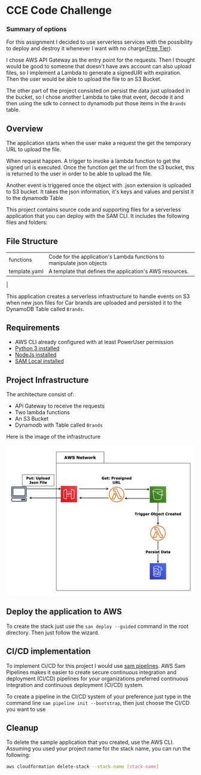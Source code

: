 # CCE Code Challenge
### Summary of options

For this assignment I decided to use serverless services with the possibility to deploy and destroy it whenever I want with no charge([Free Tier](https://aws.amazon.com/free/)).

I chose AWS API Gateway as the entry point for the requests. Then I thought would be good to someone that doesn't have aws account can also upload files, so I implement a Lambda to generate a signedURl with expiration. Then the user would be able to upload the file to an S3 Bucket.

The other part of the project consisted on persist the data just uploaded in the bucket, so I chose another Lambda to take that event, decode it and then using the sdk to connect to dynamodb put those items in the `Brands` table.

## Overview
The application starts when the user make a request the get the temporary URL to upload the file.

When request happen. A trigger to invoke a lambda function to get the signed url is executed. Once the function get the url from the s3 bucket, this is returned to the user in order to be able to upload the file.

Another event is triggered once the object with .json extension is uploaded to S3 bucket. It takes the json information, it's keys and values and persist it to the dynamodb Table



This project contains source code and supporting files for a serverless application that you can deploy with the SAM CLI. It includes the following files and folders:

  ## File Structure

|                |                          |
----------------|------------------------------------------------------------
|functions|Code for the application's Lambda functions to manipulate json objects       
|template.yaml |A template that defines the application's AWS resources.
|

This application creates a serverless infrastructure to handle events on S3 when new json files for Car brands are uploaded and persisted it to the DynamoDB Table called `Brands`.

## Requirements

* AWS CLI already configured with at least PowerUser permission
* [Python 3 installed](https://www.python.org/downloads/)
* [NodeJs installed](https://https://nodejs.org/en/download/)
* [SAM Local installed](https://github.com/awslabs/aws-sam-local)

## Project Infrastructure

The architecture consist of: 
- APi Gateway to receive the requests
- Two lambda functions
- An S3 Bucket
- Dynamodb with Table called `Brands`

Here is the image of the infrastructure

![Architecture](/images/aws_architecture.png)


## Deploy the application to AWS
To create the stack just use the `san deploy --guided` command in the root directory. Then just follow the wizard.

## CI/CD implementation

To implement Ci/CD for this project I would use [sam pipelines](https://aws.amazon.com/blogs/compute/introducing-aws-sam-pipelines-automatically-generate-deployment-pipelines-for-serverless-applications/). AWS Sam Pipelines makes it easier to create secure continuous integration and deployment (CI/CD) pipelines for your organizations preferred continuous integration and continuous deployment (CI/CD) system.

To create a pipeline in the CI/CD system of your preference just type in the command line `sam pipeline init --bootstrap`, then just choose the CI/CD you want to use

## Cleanup

To delete the sample application that you created, use the AWS CLI. Assuming you used your project name for the stack name, you can run the following:

```bash
aws cloudformation delete-stack --stack-name [stack-name]
```
